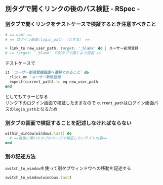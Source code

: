 ## 別タグで開くリンクの後のパス検証 - RSpec -

### 別タブで開くリンクをテストケースで検証するとき注意すべきこと
```ruby
# == haml ==
# == ログイン画面:login_path （とする） ==

= link_to new_user_path, target: '_blank' do | ユーザー新規登録
# == target: '_blank' で別タブで開くよう設定 ==
```
テストケースで
```ruby
it `ユーザー新規登録画面へ遷移できること` do
  click_on 'ユーザー新規登録'
  expect(current_path).to eq new_user_path
end
```
としてもエラーとなる  
リンク下のログイン画面で検証したままなので
```current_path```はログイン画面パスの```login_path```となるため

### 別タブの画面で検証することを記述しなければならない

```ruby
within_window(windows.last) do
  # ==最後に開いたタブのページで検証したいテスト内容==
end
```

### 別の記述方法

```switch_to_window```を使って別タブウィンドウへの移動を記述する

```ruby
switch_to_window(windows.last)
```
